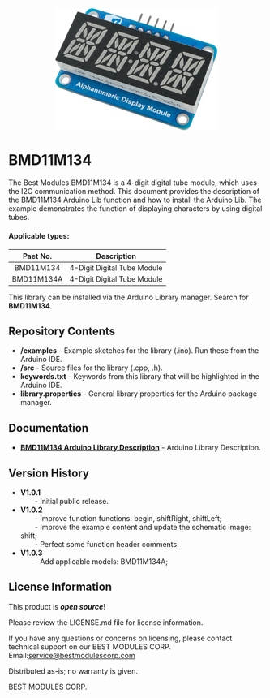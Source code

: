 <div align=center>
<img src="https://github.com/BestModules-Libraries/img/blob/main/BMD11M134_V1.0.png" width="320" height="240"> 
</div> 

BMD11M134
===========================================================

The Best Modules BMD11M134 is a 4-digit digital tube module, which uses the I2C communication method. This document provides the description of the BMD11M134 Arduino Lib function and how to install the Arduino Lib. The example demonstrates the function of displaying characters by using digital tubes.

#### Applicable types:
<div align=center>

|Paet No.   |Description                              |
|:---------:|:---------------------------------------:|
|BMD11M134 |4-Digit Digital Tube Module|
|BMD11M134A|4-Digit Digital Tube Module|

</div> 


This library can be installed via the Arduino Library manager. Search for **BMD11M134**. 

Repository Contents
-------------------

* **/examples** - Example sketches for the library (.ino). Run these from the Arduino IDE. 
* **/src** - Source files for the library (.cpp, .h).
* **keywords.txt** - Keywords from this library that will be highlighted in the Arduino IDE. 
* **library.properties** - General library properties for the Arduino package manager. 

Documentation 
-------------------

* **[BMD11M134 Arduino Library Description](https://www.bestmodulescorp.com/bmd11m134.html#tab-product2)** - Arduino Library Description.

Version History  
-------------------

* **V1.0.1**  
&emsp;&emsp;- Initial public release.
* **V1.0.2**  
&emsp;&emsp;- Improve function functions: begin, shiftRight, shiftLeft;  
&emsp;&emsp;- Improve the example content and update the schematic image: shift;  
&emsp;&emsp;- Perfect some function header comments.  
* **V1.0.3**  
&emsp;&emsp;- Add applicable models: BMD11M134A; 


License Information
-------------------

This product is _**open source**_! 

Please review the LICENSE.md file for license information. 

If you have any questions or concerns on licensing, please contact technical support on our BEST MODULES CORP. Email:service@bestmodulescorp.com

Distributed as-is; no warranty is given.

BEST MODULES CORP.
